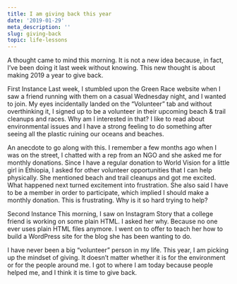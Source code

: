 ```yaml
---
title: I am giving back this year
date: '2019-01-29'
meta_description: ''
slug: giving-back
topic: life-lessons
---
```


A thought came to mind this morning. It is not a new idea because, in fact, I’ve been doing it last week without knowing. This new thought is about making 2019 a year to give back.

First Instance
Last week, I stumbled upon the Green Race website when I saw a friend running with them on a casual Wednesday night, and I wanted to join. My eyes incidentally landed on the “Volunteer” tab and without overthinking it, I signed up to be a volunteer in their upcoming beach & trail cleanups and races. Why am I interested in that? I like to read about environmental issues and I have a strong feeling to do something after seeing all the plastic ruining our oceans and beaches.

An anecdote to go along with this. I remember a few months ago when I was on the street, I chatted with a rep from an NGO and she asked me for monthly donations. Since I have a regular donation to World Vision for a little girl in Ethiopia, I asked for other volunteer opportunities that I can help physically. She mentioned beach and trail cleanups and got me excited. What happened next turned excitement into frustration. She also said I have to be a member in order to participate, which implied I should make a monthly donation. This is frustrating. Why is it so hard trying to help?

Second Instance
This morning, I saw on Instagram Story that a college friend is working on some plain HTML. I asked her why. Because no one ever uses plain HTML files anymore. I went on to offer to teach her how to build a WordPress site for the blog she has been wanting to do.

I have never been a big “volunteer” person in my life. This year, I am picking up the mindset of giving. It doesn’t matter whether it is for the environment or for the people around me. I got to where I am today because people helped me, and I think it is time to give back.

